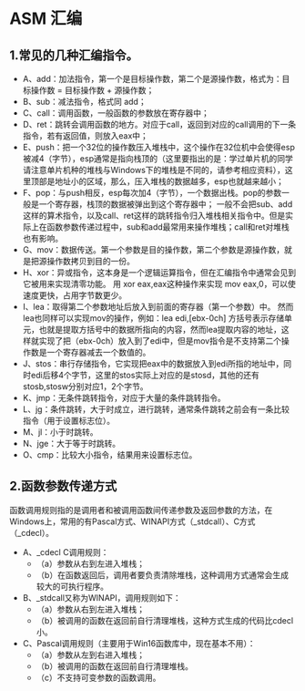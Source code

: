 # ASM 汇编
## 1.常见的几种汇编指令。
+ A、add：加法指令，第一个是目标操作数，第二个是源操作数，格式为：目标操作数 = 目标操作数 + 源操作数；
+ B、sub：减法指令，格式同 add；
+ C、call：调用函数，一般函数的参数放在寄存器中；
+ D、ret：跳转会调用函数的地方。对应于call，返回到对应的call调用的下一条指令，若有返回值，则放入eax中；
+ E、push：把一个32位的操作数压入堆栈中，这个操作在32位机中会使得esp被减4（字节），esp通常是指向栈顶的（这里要指出的是：学过单片机的同学请注意单片机种的堆栈与Windows下的堆栈是不同的，请参考相应资料），这里顶部是地址小的区域，那么，压入堆栈的数据越多，esp也就越来越小；
+ F、pop：与push相反，esp每次加4（字节），一个数据出栈。pop的参数一般是一个寄存器，栈顶的数据被弹出到这个寄存器中；
一般不会把sub、add这样的算术指令，以及call、ret这样的跳转指令归入堆栈相关指令中。但是实际上在函数参数传递过程中，sub和add最常用来操作堆栈；call和ret对堆栈也有影响。
+ G、mov：数据传送。第一个参数是目的操作数，第二个参数是源操作数，就是把源操作数拷贝到目的一份。
+ H、xor：异或指令，这本身是一个逻辑运算指令，但在汇编指令中通常会见到它被用来实现清零功能。
用 xor eax,eax这种操作来实现 mov eax,0，可以使速度更快，占用字节数更少。
+ I、lea：取得第二个参数地址后放入到前面的寄存器（第一个参数）中。
然而lea也同样可以实现mov的操作，例如：lea edi,[ebx-0ch]
方括号表示存储单元，也就是提取方括号中的数据所指向的内容，然而lea提取内容的地址，这样就实现了把（ebx-0ch）放入到了edi中，但是mov指令是不支持第二个操作数是一个寄存器减去一个数值的。
+ J、stos：串行存储指令，它实现把eax中的数据放入到edi所指的地址中，同时edi后移4个字节，这里的stos实际上对应的是stosd，其他的还有stosb,stosw分别对应1，2个字节。
+ K、jmp：无条件跳转指令，对应于大量的条件跳转指令。
+ L、jg：条件跳转，大于时成立，进行跳转，通常条件跳转之前会有一条比较指令（用于设置标志位）。
+ M、jl：小于时跳转。
+ N、jge：大于等于时跳转。
+ O、cmp：比较大小指令，结果用来设置标志位。

## 2.函数参数传递方式
函数调用规则指的是调用者和被调用函数间传递参数及返回参数的方法，在Windows上，常用的有Pascal方式、WINAPI方式（_stdcall）、C方式（_cdecl）。
+ A、_cdecl C调用规则：
    + （a）参数从右到左进入堆栈；
    + （b）在函数返回后，调用者要负责清除堆栈，这种调用方式通常会生成较大的可执行程序。
+ B、_stdcall又称为WINAPI，调用规则如下：
    + （a）参数从右到左进入堆栈；
    + （b）被调用的函数在返回前自行清理堆栈，这种方式生成的代码比cdecl小。
+ C、Pascal调用规则（主要用于Win16函数库中，现在基本不用）：
    + （a）参数从左到右进入堆栈；
    + （b）被调用的函数在返回前自行清理堆栈。
    + （c）不支持可变参数的函数调用。